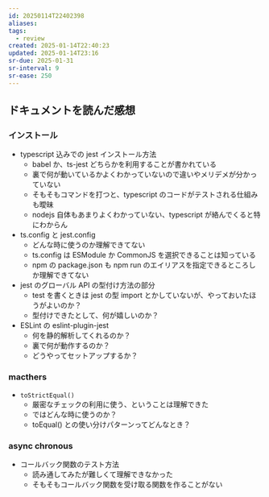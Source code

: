 ```yaml
---
id: 20250114T22402398
aliases: 
tags:
  - review
created: 2025-01-14T22:40:23
updated: 2025-01-14T23:16
sr-due: 2025-01-31
sr-interval: 9
sr-ease: 250
---
```


## ドキュメントを読んだ感想

### インストール

- typescript 込みでの jest インストール方法
    - babel か、ts-jest どちらかを利用することが書かれている
    - 裏で何が動いているかよくわかっていないので違いやメリデメが分かっていない
    - そもそもコマンドを打つと、typescript のコードがテストされる仕組みも曖昧
    - nodejs 自体もあまりよくわかっていない、typescript が絡んでくると特にわからん
- ts.config と jest.config
    - どんな時に使うのか理解できてない
    - ts.config は ESModule か CommonJS を選択できることは知っている
    - npm の package.json も npm run のエイリアスを指定できるところしか理解できてない
- jest のグローバル API の型付け方法の部分
    - test を書くときは jest の型 import とかしていないが、やっておいたほうがよいのか？
    - 型付けできたとして、何が嬉しいのか？
- ESLint の eslint-plugin-jest
    - 何を静的解析してくれるのか？
    - 裏で何が動作するのか？
    - どうやってセットアップするか？

### macthers

- `toStrictEqual()`
    - 厳密なチェックの利用に使う、ということは理解できた
    - ではどんな時に使うのか？
    - toEqual() との使い分けパターンってどんなとき？

### async chronous

- コールバック関数のテスト方法
    - 読み通してみたが難しくて理解できなかった
    - そもそもコールバック関数を受け取る関数を作ることがない